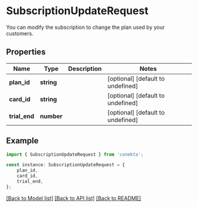 # SubscriptionUpdateRequest

You can modify the subscription to change the plan used by your customers.

## Properties

Name | Type | Description | Notes
------------ | ------------- | ------------- | -------------
**plan_id** | **string** |  | [optional] [default to undefined]
**card_id** | **string** |  | [optional] [default to undefined]
**trial_end** | **number** |  | [optional] [default to undefined]

## Example

```typescript
import { SubscriptionUpdateRequest } from 'conekta';

const instance: SubscriptionUpdateRequest = {
    plan_id,
    card_id,
    trial_end,
};
```

[[Back to Model list]](../README.md#documentation-for-models) [[Back to API list]](../README.md#documentation-for-api-endpoints) [[Back to README]](../README.md)
